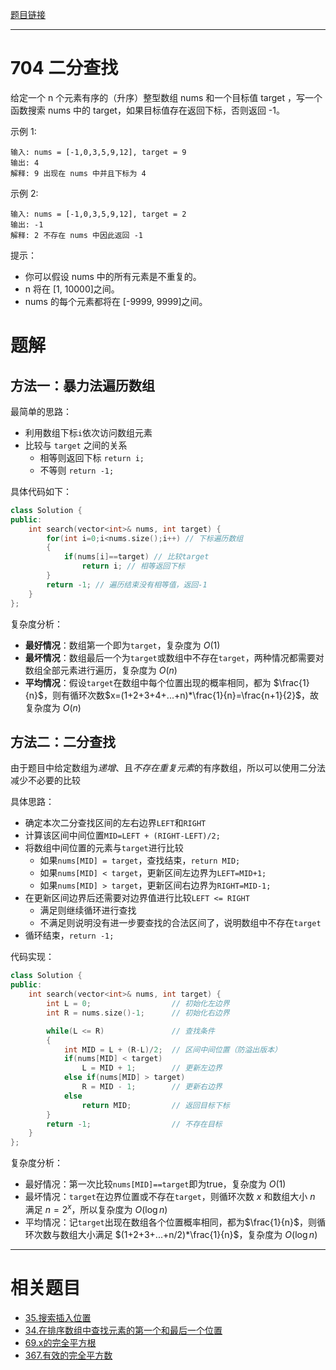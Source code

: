 
[题目链接](https://leetcode.cn/problems/binary-search/)

---
# 704 二分查找

给定一个 n 个元素有序的（升序）整型数组 nums 和一个目标值 target  ，写一个函数搜索 nums 中的 target，如果目标值存在返回下标，否则返回 -1。

示例 1:

```
输入: nums = [-1,0,3,5,9,12], target = 9
输出: 4
解释: 9 出现在 nums 中并且下标为 4
``` 

示例 2:

```
输入: nums = [-1,0,3,5,9,12], target = 2
输出: -1        
解释: 2 不存在 nums 中因此返回 -1
```

提示：
- 你可以假设 nums 中的所有元素是不重复的。
- n 将在 [1, 10000]之间。
- nums 的每个元素都将在 [-9999, 9999]之间。

# 题解

## 方法一：暴力法遍历数组

最简单的思路：
- 利用数组下标`i`依次访问数组元素
- 比较与 `target` 之间的关系
  - 相等则返回下标 `return i;`
  - 不等则 `return -1;`

具体代码如下：

```cpp
class Solution {
public:
    int search(vector<int>& nums, int target) {
        for(int i=0;i<nums.size();i++) // 下标遍历数组
        {
            if(nums[i]==target) // 比较target
                return i; // 相等返回下标
        }
        return -1; // 遍历结束没有相等值，返回-1
    }
};
```

复杂度分析：

- **最好情况**：数组第一个即为`target`，复杂度为 $O(1)$
- **最坏情况**：数组最后一个为`target`或数组中不存在`target`，两种情况都需要对数组全部元素进行遍历，复杂度为 $O(n)$
- **平均情况**：假设`target`在数组中每个位置出现的概率相同，都为 $\frac{1}{n}$，则有循环次数$x=(1+2+3+4+...+n)*\frac{1}{n}=\frac{n+1}{2}$，故复杂度为 $O(n)$

## 方法二：二分查找

由于题目中给定数组为*递增*、且*不存在重复元素*的有序数组，所以可以使用二分法减少不必要的比较

具体思路：
- 确定本次二分查找区间的左右边界`LEFT`和`RIGHT`
- 计算该区间中间位置`MID=LEFT + (RIGHT-LEFT)/2;`
- 将数组中间位置的元素与`target`进行比较
  - 如果`nums[MID] = target`，查找结束，`return MID;`
  - 如果`nums[MID] < target`，更新区间左边界为`LEFT=MID+1;`
  - 如果`nums[MID] > target`，更新区间右边界为`RIGHT=MID-1;`
- 在更新区间边界后还需要对边界值进行比较`LEFT <= RIGHT`
  - 满足则继续循环进行查找
  - 不满足则说明没有进一步要查找的合法区间了，说明数组中不存在`target`
- 循环结束，`return -1;`

代码实现：

```cpp
class Solution {
public:
    int search(vector<int>& nums, int target) {
        int L = 0;                  // 初始化左边界
        int R = nums.size()-1;      // 初始化右边界

        while(L <= R)               // 查找条件
        {
            int MID = L + (R-L)/2;  // 区间中间位置（防溢出版本）
            if(nums[MID] < target)
                L = MID + 1;        // 更新左边界
            else if(nums[MID] > target)
                R = MID - 1;        // 更新右边界
            else
                return MID;         // 返回目标下标
        }
        return -1;                  // 不存在目标
    }
};
```

复杂度分析：
- 最好情况：第一次比较`nums[MID]==target`即为true，复杂度为 $O(1)$
- 最坏情况：`target`在边界位置或不存在`target`，则循环次数 $x$ 和数组大小 $n$ 满足 $n = 2^x$，所以复杂度为 $O(\log n)$
- 平均情况：记`target`出现在数组各个位置概率相同，都为$\frac{1}{n}$，则循环次数与数组大小满足 $(1+2+3+...+n/2)*\frac{1}{n}$，复杂度为 $O(\log n)$

---
# 相关题目

- [35.搜索插入位置](https://leetcode.cn/problems/search-insert-position/)
- [34.在排序数组中查找元素的第一个和最后一个位置](https://leetcode.cn/problems/search-insert-position/)
- [69.x的完全平方根](https://leetcode.cn/problems/sqrtx/)
- [367.有效的完全平方数](https://leetcode.cn/problems/valid-perfect-square/)